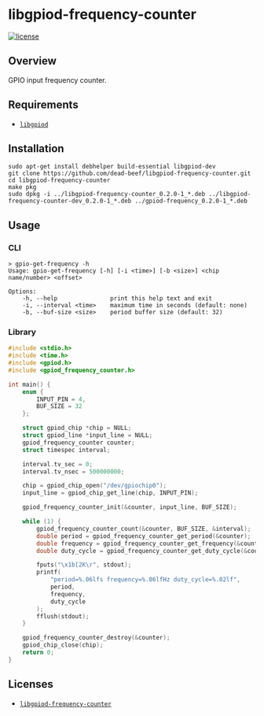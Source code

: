 # libgpiod-frequency-counter

[![license](https://img.shields.io/github/license/dead-beef/libgpiod-frequency-counter.svg)](
    https://github.com/dead-beef/libgpiod-frequency-counter/blob/master/LICENSE
)

## Overview

GPIO input frequency counter.

## Requirements

* [`libgpiod`](https://github.com/brgl/libgpiod)

## Installation

```
sudo apt-get install debhelper build-essential libgpiod-dev
git clone https://github.com/dead-beef/libgpiod-frequency-counter.git
cd libgpiod-frequency-counter
make pkg
sudo dpkg -i ../libgpiod-frequency-counter_0.2.0-1_*.deb ../libgpiod-frequency-counter-dev_0.2.0-1_*.deb ../gpiod-frequency_0.2.0-1_*.deb
```

## Usage

### CLI

```
> gpio-get-frequency -h
Usage: gpio-get-frequency [-h] [-i <time>] [-b <size>] <chip name/number> <offset>

Options:
    -h, --help               print this help text and exit
    -i, --interval <time>    maximum time in seconds (default: none)
    -b, --buf-size <size>    period buffer size (default: 32)
```

### Library

```c
#include <stdio.h>
#include <time.h>
#include <gpiod.h>
#include <gpiod_frequency_counter.h>

int main() {
	enum {
		INPUT_PIN = 4,
		BUF_SIZE = 32
	};

	struct gpiod_chip *chip = NULL;
	struct gpiod_line *input_line = NULL;
	gpiod_frequency_counter counter;
	struct timespec interval;

	interval.tv_sec = 0;
	interval.tv_nsec = 500000000;

	chip = gpiod_chip_open("/dev/gpiochip0");
	input_line = gpiod_chip_get_line(chip, INPUT_PIN);

	gpiod_frequency_counter_init(&counter, input_line, BUF_SIZE);

	while (1) {
		gpiod_frequency_counter_count(&counter, BUF_SIZE, &interval);
		double period = gpiod_frequency_counter_get_period(&counter);
		double frequency = gpiod_frequency_counter_get_frequency(&counter);
		double duty_cycle = gpiod_frequency_counter_get_duty_cycle(&counter);

		fputs("\x1b[2K\r", stdout);
		printf(
			"period=%.06lfs frequency=%.06lfHz duty_cycle=%.02lf",
			period,
			frequency,
			duty_cycle
		);
		fflush(stdout);
	}

	gpiod_frequency_counter_destroy(&counter);
	gpiod_chip_close(chip);
	return 0;
}
```

## Licenses

* [`libgpiod-frequency-counter`](https://github.com/dead-beef/libgpiod-frequency-counter/blob/master/LICENSE)
